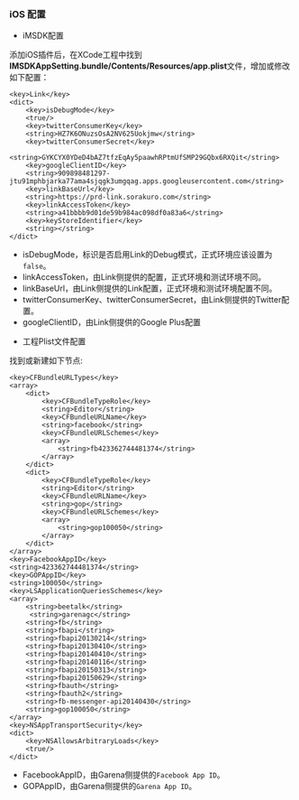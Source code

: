 ### iOS 配置

* iMSDK配置

 添加iOS插件后，在XCode工程中找到**IMSDKAppSetting.bundle/Contents/Resources/app.plist**文件，增加或修改如下配置：

 ```plist
 <key>Link</key>
 <dict>
     <key>isDebugMode</key>
     <true/>
     <key>twitterConsumerKey</key>
     <string>HZ7K6ONuzsOsA2NV625Uokjmw</string>
     <key>twitterConsumerSecret</key>
     <string>GYKCYX0YDeD4bAZ7tfzEqAy5paawhRPtmUfSMP29GQbx6RXQit</string>
     <key>googleClientID</key>
     <string>909898481297-jtu91mphbjarka77ama4sjqgk3umgqag.apps.googleusercontent.com</string>
     <key>linkBaseUrl</key>
     <string>https://prd-link.sorakuro.com</string>
     <key>linkAccessToken</key>
     <string>a41bbbb9d01de59b984ac098df0a83a6</string>
     <key>keyStoreIdentifier</key>
     <string></string>
 </dict>
 ```
 
 - isDebugMode，标识是否启用Link的Debug模式，正式环境应该设置为`false`。
 - linkAccessToken，由Link侧提供的配置，正式环境和测试环境不同。
 - linkBaseUrl，由Link侧提供的Link配置，正式环境和测试环境配置不同。
 - twitterConsumerKey、twitterConsumerSecret，由Link侧提供的Twitter配置。
 - googleClientID，由Link侧提供的Google Plus配置

* 工程Plist文件配置

 找到或新建如下节点:

 ```plist
 <key>CFBundleURLTypes</key>
 <array>
     <dict>
		 <key>CFBundleTypeRole</key>
		 <string>Editor</string>
		 <key>CFBundleURLName</key>
		 <string>facebook</string>
		 <key>CFBundleURLSchemes</key>
		 <array>
			 <string>fb423362744481374</string>
		 </array>
	 </dict>
	 <dict>
		 <key>CFBundleTypeRole</key>
		 <string>Editor</string>
		 <key>CFBundleURLName</key>
		 <string>gop</string>
		 <key>CFBundleURLSchemes</key>
		 <array>
			 <string>gop100050</string>
		 </array>
	 </dict>
 </array>
 <key>FacebookAppID</key>
 <string>423362744481374</string>
 <key>GOPAppID</key>
 <string>100050</string>
 <key>LSApplicationQueriesSchemes</key>
 <array>
	 <string>beetalk</string>
	  <string>garenagc</string>
	 <string>fb</string>
	 <string>fbapi</string>
	 <string>fbapi20130214</string>
	 <string>fbapi20130410</string>
	 <string>fbapi20140410</string>
	 <string>fbapi20140116</string>
	 <string>fbapi20150313</string>
	 <string>fbapi20150629</string>
	 <string>fbauth</string>
	 <string>fbauth2</string>
	 <string>fb-messenger-api20140430</string>
     <string>gop100050</string>
 </array>
 <key>NSAppTransportSecurity</key>
 <dict>
     <key>NSAllowsArbitraryLoads</key>
     <true/>
 </dict>
 ```

   - FacebookAppID，由Garena侧提供的`Facebook App ID`。
   - GOPAppID，由Garena侧提供的`Garena App ID`。

